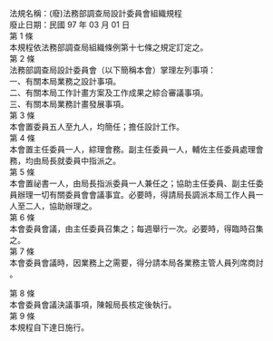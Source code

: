 法規名稱：(廢)法務部調查局設計委員會組織規程  
廢止日期：民國 97 年 03 月 01 日  
第 1 條  
本規程依法務部調查局組織條例第十七條之規定訂定之。  
第 2 條  
法務部調查局設計委員會（以下簡稱本會）掌理左列事項：  
一、有關本局業務之設計事項。  
二、有關本局工作計畫方案及工作成果之綜合審議事項。  
三、有關本局業務計畫發展事項。  
第 3 條  
本會置委員五人至九人，均簡任；擔任設計工作。  
第 4 條  
本會置主任委員一人，綜理會務。副主任委員一人，輔佐主任委員處理會  
務，均由局長就委員中指派之。  
第 5 條  
本會置祕書一人，由局長指派委員一人兼任之；協助主任委員、副主任委  
員辦理一切有關委員會會議事宜。必要時，得請局長調派本局工作人員一  
人至二人，協助辦理之。  
第 6 條  
本會委員會議，由主任委員召集之；每週舉行一次。必要時，得臨時召集  
之。  
第 7 條  
本會委員會議時，因業務上之需要，得分請本局各業務主管人員列席商討  
。  


第 8 條  
本會委員會議決議事項，陳報局長核定後執行。  
第 9 條  
本規程自下達日施行。  


